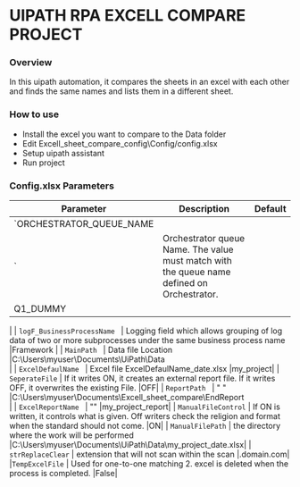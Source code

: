 # UIPATH RPA EXCELL COMPARE PROJECT

### Overview

In this uipath automation, it compares the sheets in an excel with each other and finds the same names and lists them in a different sheet.


### How to use

* Install the excel you want to compare to the Data folder
* Edit Excell_sheet_compare_config\Config/config.xlsx
* Setup uipath assistant
* Run project

###  Config.xlsx Parameters

| Parameter | Description | Default
| --- | --- | --- |
| `ORCHESTRATOR_QUEUE_NAME
` | Orchestrator queue Name. The value must match with the queue name defined on Orchestrator.
 |Q1_DUMMY
|
| `logF_BusinessProcessName
` | Logging field which allows grouping of log data of two or more subprocesses under the same business process name
 |Framework
|
| `MainPath
` | Data file Location |C:\Users\myuser\Documents\UiPath\Data\
|
| `ExcelDefaulName
` | Excel file ExcelDefaulName_date.xlsx |my_project|
| `SeperateFile` | If it writes ON, it creates an external report file. If it writes OFF, it overwrites the existing File. |OFF|
| `ReportPath
` | " " |C:\Users\myuser\Documents\Excell_sheet_compare\EndReport\
|
| `ExcelReportName
` | "" |my_project_report|
| `ManualFileControl` | If ON is written, it controls what is given. Off writers check the religion and format when the standard should not come. |ON|
| `ManualFilePath` | the directory where the work will be performed |C:\Users\myuser\Documents\UiPath\Data\my_project_date.xlsx|
| `strReplaceClear` | extension that will not scan within the scan |.domain.com|
|`TempExcelFile` | Used for one-to-one matching 2. excel is deleted when the process is completed. |False|
